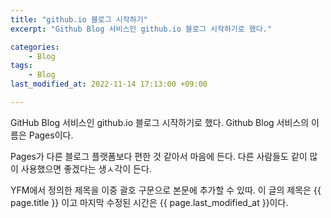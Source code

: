```yaml
---
title: "github.io 블로그 시작하기"
excerpt: "Github Blog 서비스인 github.io 블로그 시작하기로 했다."

categories:
    - Blog
tags:
    - Blog
last_modified_at: 2022-11-14 17:13:00 +09:00

---
```


GitHub Blog 서비스인 github.io 블로그 시작하기로 했다.
Github Blog 서비스의 이름은 Pages이다.

Pages가 다른 블로그 플랫폼보다 편한 것 같아서 마음에 든다.
다른 사람들도 같이 많이 사용했으면 좋겠다는 생ㅅ각이 든다.

YFM에서 정의한 제목을 이중 괄호 구문으로 본문에 추가할 수 있따.
이 글의 제목은 {{ page.title }} 이고
마지막 수정된 시간은 {{ page.last_modified_at }}이다.